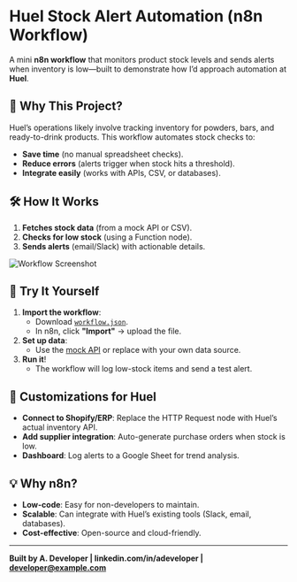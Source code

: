 # Huel Stock Alert Automation (n8n Workflow)

A mini **n8n workflow** that monitors product stock levels and sends alerts when inventory is low—built to demonstrate how I’d approach automation at **Huel**.

## 📌 Why This Project?

Huel’s operations likely involve tracking inventory for powders, bars, and ready-to-drink products. This workflow automates stock checks to:

- **Save time** (no manual spreadsheet checks).
- **Reduce errors** (alerts trigger when stock hits a threshold).
- **Integrate easily** (works with APIs, CSV, or databases).

## 🛠 How It Works

1. **Fetches stock data** (from a mock API or CSV).
2. **Checks for low stock** (using a Function node).
3. **Sends alerts** (email/Slack) with actionable details.

![Workflow Screenshot](screenshot.png)

## 🚀 Try It Yourself

1. **Import the workflow**:
   - Download [`workflow.json`](workflow.json).
   - In n8n, click **"Import"** → upload the file.
2. **Set up data**:
   - Use the [mock API](https://mockapi.io/) or replace with your own data source.
3. **Run it**!
   - The workflow will log low-stock items and send a test alert.

## 🔧 Customizations for Huel

- **Connect to Shopify/ERP**: Replace the HTTP Request node with Huel’s actual inventory API.
- **Add supplier integration**: Auto-generate purchase orders when stock is low.
- **Dashboard**: Log alerts to a Google Sheet for trend analysis.

## 💡 Why n8n?

- **Low-code**: Easy for non-developers to maintain.
- **Scalable**: Can integrate with Huel’s existing tools (Slack, email, databases).
- **Cost-effective**: Open-source and cloud-friendly.

---
**Built by A. Developer | linkedin.com/in/adeveloper | <developer@example.com>**
